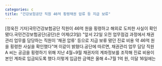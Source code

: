 ```yaml
---
categories: c
title: "건강보험공단 직원 46억 횡령채권 압류 등 지급 보류"
---
```

[정욱진 기자]국민건강보험공단 직원이 46억 원을 횡령하고 해외로 도피한 사실이 확인됐다.국민건강보험공단(공단)은 어제(23일) "앞서 22일 오전 업무점검 과정에서 채권 관리 업무를 담당하는 직원이 &#39;채권 압류&#39; 등으로 지급 보류 됐던 진료 비용 약 46억 원을 횡령한 사실을 확인했다"며 이같이 밝혔다.공단에 따르면, 채권관리 업무 담당 직원 A 씨는 공금을 횡령하기 위해 지난 4월~9월 채권자의 계좌정보를 조작해 진료 비용이 본인 계좌로 입금되도록 했다.이렇게 입금한 금액은 올해 4~7월 1억 원, 이달 16일에는